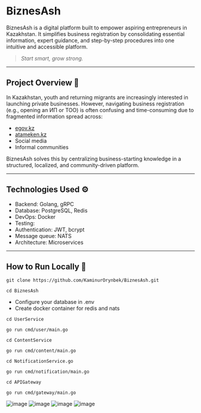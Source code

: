 # BiznesAsh

BiznesAsh is a digital platform built to empower aspiring entrepreneurs in Kazakhstan. It simplifies business registration by consolidating essential information, expert guidance, and step-by-step procedures into one intuitive and accessible platform.

> *Start smart, grow strong.*

---

## Project Overview  📌

In Kazakhstan, youth and returning migrants are increasingly interested in launching private businesses. However, navigating business registration (e.g., opening an ИП or ТОО) is often confusing and time-consuming due to fragmented information spread across:

- [egov.kz](https://egov.kz)
- [atameken.kz](https://atameken.kz)
- Social media
- Informal communities

BiznesAsh solves this by centralizing business-starting knowledge in a structured, localized, and community-driven platform.

---

## Technologies Used ⚙️
 
- Backend: Golang, gRPC 
- Database: PostgreSQL, Redis  
- DevOps: Docker 
- Testing: 
- Authentication: JWT, bcrypt  
- Message queue: NATS
- Architecture: Microservices

---

## How to Run Locally 🧪

```
git clone https://github.com/KaminurOrynbek/BiznesAsh.git
```
```
cd BiznesAsh
```
- Configure your database in .env
- Create docker container for redis and nats
```
cd UserService
```
```
go run cmd/user/main.go
```
```
cd ContentService
```
```
go run cmd/content/main.go
```
```
cd NotificationService.go
```
```
go run cmd/notification/main.go
```
```
cd APIGateway
```
```
go run cmd/gateway/main.go
```
![image](https://github.com/user-attachments/assets/1c228ba2-2fa0-4829-8a73-83de11ae6b0f)
![image](https://github.com/user-attachments/assets/8dcbfda2-b643-4216-843d-bdf16f0a144a)
![image](https://github.com/user-attachments/assets/6a35ff50-4579-4287-9cc0-000d96ffb6f8)
![image](https://github.com/user-attachments/assets/1675a63c-2347-474d-be0c-c41d9fd5adb4)

